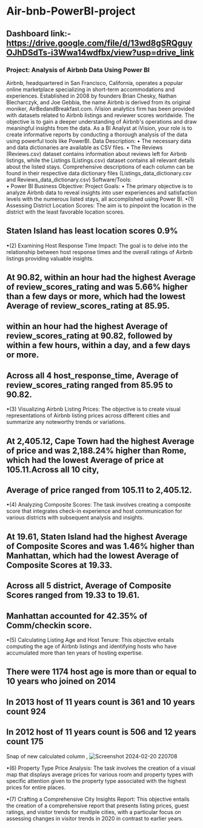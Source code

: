 # Air-bnb-PowerBI-project
## Dashboard link:- https://drive.google.com/file/d/13wd8gSRQguyOJhDSdTs-i3Wwa14wdfbx/view?usp=drive_link
###          Project: Analysis of Airbnb Data Using Power BI  
Airbnb, headquartered in San Francisco, California, operates a popular online 
marketplace specializing in short-term accommodations and experiences. 
Established in 2008 by founders Brian Chesky, Nathan Blecharczyk, and Joe Gebbia, 
the name Airbnb is derived from its original moniker, AirBedandBreakfast.com. iVision 
analytics firm has been provided with datasets related to Airbnb listings and reviewer 
scores worldwide. The objective is to gain a deeper understanding of Airbnb's 
operations and draw meaningful insights from the data. As a BI Analyst at iVision, your 
role is to create informative reports by conducting a thorough analysis of the data 
using powerful tools like PowerBI. 
Data Description: 
• The necessary data and data dictionaries are available as CSV files. 
• The Reviews (Reviews.csv) dataset contains information about reviews left for 
Airbnb listings, while the Listings (Listings.csv) dataset contains all relevant 
details about the listed stays. Comprehensive descriptions of each column can 
be found in their respective data dictionary files (Listings_data_dictionary.csv 
and Reviews_data_dictionary.csv) 
Software/Tools:  
• Power BI 
Business Objective: 
Project Goals: 
• The primary objective is to analyze Airbnb data to reveal insights into user experiences 
and satisfaction levels with the numerous listed stays, all accomplished using Power 
BI. 
•(1) Assessing District Location Scores: The aim is to pinpoint the location in the 
district with the least favorable location scores.
## Staten Island has least location scores 0.9%
•(2) Examining Host Response Time Impact: The goal is to delve into the 
relationship between host response times and the overall ratings of Airbnb 
listings providing valuable insights. 
## ﻿At 90.82, within an hour had the highest Average of review_scores_rating and was 5.66% higher than a few days or more, which had the lowest Average of review_scores_rating at 85.95.
## ﻿within an hour had the highest Average of review_scores_rating at 90.82, followed by within a few hours, within a day, and a few days or more.
## ﻿Across all 4 host_response_time, Average of review_scores_rating ranged from 85.95 to 90.82.
•(3) Visualizing Airbnb Listing Prices: The objective is to create visual 
representations of Airbnb listing prices across different cities and summarize 
any noteworthy trends or variations. 
## ﻿At 2,405.12, Cape Town had the highest Average of price and was 2,188.24% higher than Rome, which had the lowest Average of price at 105.11.﻿Across all 10 city, 
## Average of price ranged from 105.11 to 2,405.12.
•(4) Analyzing Composite Scores: The task involves creating a composite score 
that integrates check-in experience and host communication for various 
districts with subsequent analysis and insights. 
## ﻿At 19.61, Staten Island had the highest Average of Composite Scores and was 1.46% higher than Manhattan, which had the lowest Average of Composite Scores at 19.33.
## ﻿Across all 5 district, Average of Composite Scores ranged from 19.33 to 19.61.
## ﻿Manhattan accounted for 42.35% of Comm/checkin score.
•(5) Calculating Listing Age and Host Tenure: This objective entails computing the 
age of Airbnb listings and identifying hosts who have accumulated more than 
ten years of hosting expertise. 
## There were 1174 host age is more than or equal to 10 years who joined on 2014
## In 2013 host of 11 years count is 361 and 10 years count 924
## In 2012 host of 11 years count is 506 and 12 years count 175
Snap of new calculated column ,
![Screenshot 2024-02-20 220708](https://github.com/Parma14/Air-bnb-PowerBI-project/assets/152804829/ec480c7e-d29f-4544-a478-48052ebf932c)

                                                               

•(6) Property Type Price Analysis: The task involves the creation of a visual 
map that displays average prices for various room and property types with 
specific attention given to the property type associated with the highest prices 
for entire places. 

•(7) Crafting a Comprehensive City Insights Report: This objective entails the 
creation of a comprehensive report that presents listing prices, guest ratings, 
and visitor trends for multiple cities, with a particular focus on assessing 
changes in visitor trends in 2020 in contrast to earlier years.

